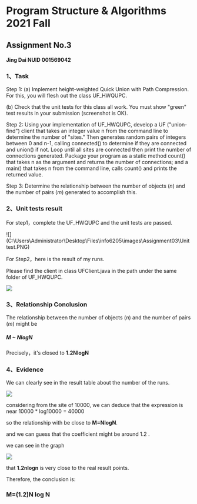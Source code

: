 # Program Structure & Algorithms 2021 Fall

## Assignment No.3

#### Jing Dai NUID 001569042



### 1、Task

Step 1:
(a) Implement height-weighted Quick Union with Path Compression. For this, you will flesh out the class UF_HWQUPC. 

(b) Check that the unit tests for this class all work. You must show "green" test results in your submission (screenshot is OK). 

Step 2:
Using your implementation of UF_HWQUPC, develop a UF ("union-find") client that takes an integer value n from the command line to determine the number of "sites." Then generates random pairs of integers between 0 and n-1, calling connected() to determine if they are connected and union() if not. Loop until all sites are connected then print the number of connections generated. Package your program as a static method count() that takes n as the argument and returns the number of connections; and a main() that takes n from the command line, calls count() and prints the returned value.

Step 3:
Determine the relationship between the number of objects (*n*) and the number of pairs (*m*) generated to accomplish this. 

### 2、Unit tests result

For step1，complete the UF_HWQUPC and the unit tests are passed.

![](C:\Users\Administrator\Desktop\Files\info6205\images\Assignment03\Unit test.PNG)

For Step2，here is the result of my runs.

Please find the client in class UFClient.java in the path under the same folder of UF_HWQUPC.

![](C:\Users\Administrator\Desktop\Files\info6205\images\Assignment03\result.PNG)

### 3、Relationship Conclusion

The relationship between the number of objects (*n*) and the number of pairs (*m*) might be

##### **M ~ NlogN**

Precisely，it's closed to **1.2NlogN**

### 4、Evidence

We can clearly see in the result table about the number of the runs.

![](C:\Users\Administrator\Desktop\Files\info6205\images\Assignment03\table.PNG)  

considering  from the site of 10000, we can deduce that the expression is near 10000 \* log10000 = 40000

so the relationship with be close to **M=NlogN**.

and we can guess that the coefficient might be around 1.2 .

we can see in the graph

![](C:\Users\Administrator\Desktop\Files\info6205\images\Assignment03\chart.PNG)

that **1.2nlogn** is very close to the real result points.

Therefore, the conclusion is:

### M=(1.2)N log N

